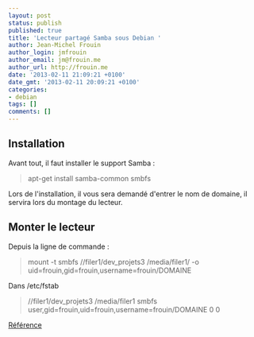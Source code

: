 ```yaml
---
layout: post
status: publish
published: true
title: 'Lecteur partagé Samba sous Debian '
author: Jean-Michel Frouin
author_login: jmfrouin
author_email: jm@frouin.me
author_url: http://frouin.me
date: '2013-02-11 21:09:21 +0100'
date_gmt: '2013-02-11 20:09:21 +0100'
categories:
- debian
tags: []
comments: []
---
```

<h2>Installation</h2>
<p>Avant tout, il faut installer le support Samba :</p>
<blockquote><p>apt-get install samba-common smbfs</p></blockquote>
<p>Lors de l'installation, il vous sera demandé d'entrer le nom de domaine, il servira lors du montage du lecteur.</p>
<h2>Monter le lecteur</h2>
<p>Depuis la ligne de commande :</p>
<blockquote><p>mount -t smbfs //filer1/dev_projets3 /media/filer1/ -o uid=frouin,gid=frouin,username=frouin/DOMAINE</p></blockquote>
<p>Dans /etc/fstab</p>
<blockquote><p>//filer1/dev_projets3 /media/filer1 smbfs user,gid=frouin,uid=frouin,username=frouin/DOMAINE 0 0</p></blockquote>
<p><a href="http://www.andesi.org/index.php?node=27" target="_blank">Référence</a></p>
